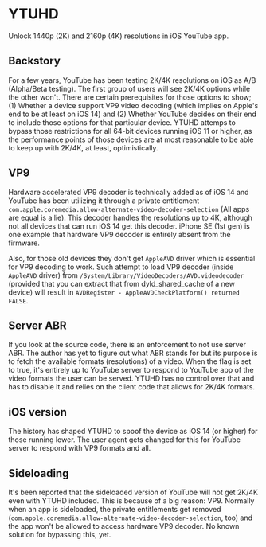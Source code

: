 # YTUHD

Unlock 1440p (2K) and 2160p (4K) resolutions in iOS YouTube app.

## Backstory

For a few years, YouTube has been testing 2K/4K resolutions on iOS as A/B (Alpha/Beta testing). The first group of users will see 2K/4K options while the other won't.
There are certain prerequisites for those options to show; (1) Whether a device support VP9 video decoding (which implies on Apple's end to be at least on iOS 14) and
(2) Whether YouTube decides on their end to include those options for that particular device.
YTUHD attemps to bypass those restrictions for all 64-bit devices running iOS 11 or higher, as the performance points of those devices are at most reasonable to be able to keep up with 2K/4K, at least, optimistically.

## VP9

Hardware accelerated VP9 decoder is technically added as of iOS 14 and YouTube has been utilizing it through a private entitlement `com.apple.coremedia.allow-alternate-video-decoder-selection` (All apps are equal is a lie).
This decoder handles the resolutions up to 4K, although not all devices that can run iOS 14 get this decoder. iPhone SE (1st gen) is one example that hardware VP9 decoder is entirely absent from the firmware.

Also, for those old devices they don't get `AppleAVD` driver which is essential for VP9 decoding to work. Such attempt to load VP9 decoder (inside `AppleAVD` driver) from `/System/Library/VideoDecoders/AVD.videodecoder` (provided that you can extract that from dyld_shared_cache of a new device) will result in `AVDRegister - AppleAVDCheckPlatform() returned FALSE`.

## Server ABR

If you look at the source code, there is an enforcement to not use server ABR. The author has yet to figure out what ABR stands for but its purpose is to fetch the available formats (resolutions) of a video.
When the flag is set to true, it's entirely up to YouTube server to respond to YouTube app of the video formats the user can be served.
YTUHD has no control over that and has to disable it and relies on the client code that allows for 2K/4K formats.

## iOS version

The history has shaped YTUHD to spoof the device as iOS 14 (or higher) for those running lower. The user agent gets changed for this for YouTube server to respond with VP9 formats and all.

## Sideloading

It's been reported that the sideloaded version of YouTube will not get 2K/4K even with YTUHD included. This is because of a big reason: VP9.
Normally when an app is sideloaded, the private entitlements get removed (`com.apple.coremedia.allow-alternate-video-decoder-selection`, too) and the app won't be allowed to access hardware VP9 decoder. No known solution for bypassing this, yet.
